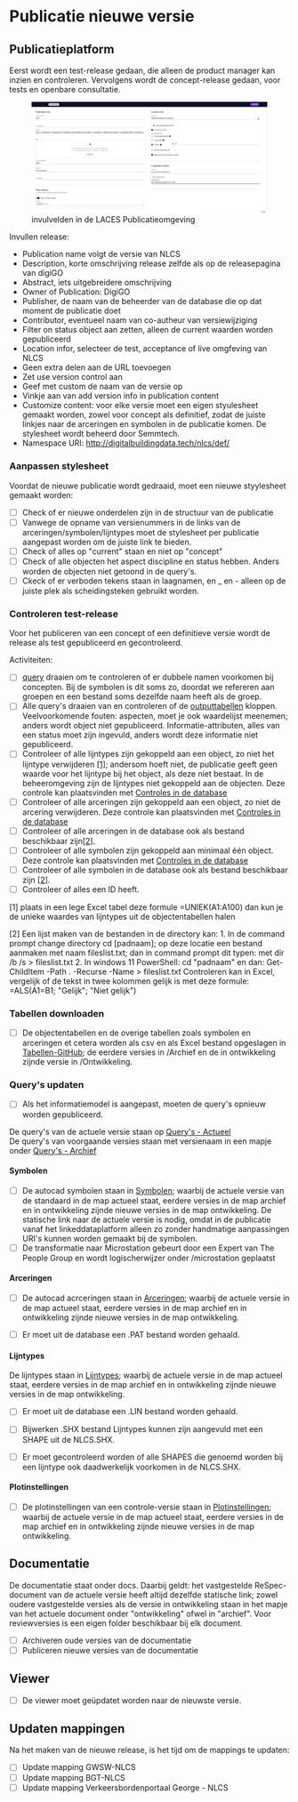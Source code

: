 # Publicatie nieuwe versie 


## Publicatieplatform

Eerst wordt een test-release gedaan, die alleen de product manager kan inzien en controleren. Vervolgens wordt de concept-release gedaan, voor tests en openbare consultatie.

<figure>
<img src="../media/voorbeeld-invullen-nlcs-publicatie.png" alt="invulvelden in de LACES Publicatieomgeving">
<figcaption>invulvelden in de LACES Publicatieomgeving</caption>
</figure>

Invullen release:
* Publication name volgt de versie van NLCS
* Description, korte omschrijving release zelfde als op de releasepagina van digiGO
* Abstract, iets uitgebreidere omschrijving
* Owner of Publication: DigiGO
* Publisher, de naam van de beheerder van de database die op dat moment de publicatie doet
* Contributor, eventueel naam van co-autheur van versiewijziging
* Filter on status object aan zetten, alleen de current waarden worden gepubliceerd
* Location infor, selecteer de test, acceptance of live omgfeving van NLCS
* Geen extra delen aan de URL toevoegen
* Zet use version control aan
* Geef met custom de naam van de versie op
* Vinkje aan van add version info in publication content
* Customize content: voor elke versie moet een eigen styulesheet gemaakt worden, zowel voor concept als definitief, zodat de juiste linkjes naar de arceringen en symbolen in de publicatie komen. De stylesheet wordt beheerd door Semmtech.
* Namespace URI: http://digitalbuildingdata.tech/nlcs/def/

### Aanpassen stylesheet
Voordat de nieuwe publicatie wordt gedraaid, moet een nieuwe styylesheet gemaakt worden:

- [ ] Check of er nieuwe onderdelen zijn in de structuur van de publicatie
- [ ] Vanwege de opname van versienummers in de links van de arceringen/symbolen/lijntypes moet de stylesheet per publicatie aangepast worden om de juiste link te bieden.
- [ ] Check of alles op "current" staan en niet op "concept"
- [ ] Check of alle objecten het aspect discipline en status hebben. Anders worden de objecten niet getoond in de query's.
- [ ] Ckeck of er verboden tekens staan in laagnamen, en _ en - alleen op de juiste plek als scheidingsteken gebruikt worden.

### Controleren test-release
Voor het publiceren van een concept of een definitieve versie wordt de release als test gepubliceerd en gecontroleerd. 

Activiteiten:

- [ ] [query](https://github.com/nl-digigo/NLCS/tree/main/code/5.1/controlesdatabase) draaien om te controleren of er dubbele namen voorkomen bij concepten. Bij de symbolen is dit soms zo, doordat we refereren aan groepen en een bestand soms dezelfde naam heeft als de groep.
- [ ] Alle query's draaien van en controleren of de <a href="https://nl-digigo.github.io/NLCS/managementmanual/#tabellen-downloaden">outputtabellen</a> kloppen. Veelvoorkomende fouten: aspecten, moet je ook waardelijst meenemen; anders wordt object niet gepubliceerd. Informatie-attributen, alles van een status moet zijn ingevuld, anders wordt deze informatie niet gepubliceerd.
- [ ] Controleer of alle lijntypes zijn gekoppeld aan een object, zo niet het lijntype verwijderen <a href="#footnote-1">[1]</a>; andersom hoeft niet, de publicatie geeft geen waarde voor het lijntype bij het object, als deze niet bestaat. In de beheeromgeving zijn de lijntypes niet gekoppeld aan de objecten. Deze controle kan plaatsvinden met [Controles in de database](#controles-in-database)
- [ ] Controleer of alle arceringen zijn gekoppeld aan een object, zo niet de arcering verwijderen. Deze controle kan plaatsvinden met [Controles in de database](#controles-in-database)
- [ ] Controleer of alle arceringen in de database ook als bestand beschikbaar zijn<a href="#footnote-2">[2]</a>.
- [ ] Controleer of alle symbolen zijn gekoppeld aan minimaal één object. Deze controle kan plaatsvinden met [Controles in de database](#controles-in-database)
- [ ] Controleer of alle symbolen in de database ook als bestand beschikbaar zijn <a href="#footnote-2">[2]</a>.
- [ ] Controleer of alles een ID heeft.

<p id="footnote-1">[1] plaats in een lege Excel tabel deze formule =UNIEK(A1:A100) dan kun je de unieke waardes van lijntypes uit de objectentabellen halen</p>
<p id="footnote-2">[2] Een lijst maken van de bestanden in de directory kan:
1. In de command prompt change directory cd [padnaam]; op deze locatie een bestand aanmaken met naam fileslist.txt; dan in command prompt dit typen: met dir /b /s > fileslist.txt 
2. In windows 11 PowerShell: cd "padnaam" en dan: Get-ChildItem -Path . -Recurse -Name > fileslist.txt
Controleren kan in Excel, vergelijk of de tekst in twee kolommen gelijk is met deze formule: =ALS(A1=B1; "Gelijk"; "Niet gelijk")</p>



### Tabellen downloaden
- [ ] De objectentabellen en de overige tabellen zoals symbolen en arceringen et cetera worden als csv en als Excel bestand opgeslagen in [Tabellen-GitHub](https://github.com/nl-digigo/NLCS/tree/main/tabellen); de eerdere versies in /Archief en de in ontwikkeling zijnde versie in /Ontwikkeling. 

### Query's updaten
- [ ] Als het informatiemodel is aangepast, moeten de query's opnieuw worden gepubliceerd.

De query's van de actuele versie staan op [Query's - Actueel](https://github.com/nl-digigo/NLCS/tree/main/code/actueel)<br>
De query's van voorgaande versies staan met versienaam in een mapje onder [Query's - Archief](https://github.com/nl-digigo/NLCS/tree/main/code/archief)




#### Symbolen
- [ ] De autocad symbolen staan in [Symbolen](https://github.com/nl-digigo/NLCS/tree/main/symbolen/autocad); waarbij de actuele versie van de standaard in de map actueel staat, eerdere versies in de map archief en in ontwikkeling zijnde nieuwe versies in de map ontwikkeling. De statische link naar de actuele versie is nodig, omdat in de publicatie vanaf het linkeddataplatform alleen zo zonder handmatige aanpassingen URI's kunnen worden gemaakt bij de symbolen.
- [ ] De transformatie naar Microstation gebeurt door een Expert van The People Group en wordt logischerwijzer onder /microstation geplaatst

#### Arceringen
- [ ] De autocad acrceringen staan in [Arceringen](https://github.com/nl-digigo/NLCS/tree/main/arceringen); waarbij de actuele versie in de map actueel staat, eerdere versies in de map archief en in ontwikkeling zijnde nieuwe versies in de map ontwikkeling. 
- [ ] Er moet uit de database een .PAT bestand worden gehaald.


#### Lijntypes
De lijntypes staan in [Lijntypes](https://github.com/nl-digigo/NLCS/tree/main/lijntypes); waarbij de actuele versie in de map actueel staat, eerdere versies in de map archief en in ontwikkeling zijnde nieuwe versies in de map ontwikkeling.


- [ ] Er moet uit de database een .LIN bestand worden gehaald.
- [ ] Bijwerken .SHX bestand Lijntypes kunnen zijn aangevuld met een SHAPE uit de NLCS.SHX. 
- [ ] Er moet gecontroleerd worden of alle SHAPES die genoemd worden bij een lijntype ook daadwerkelijk voorkomen in de NLCS.SHX.



#### Plotinstellingen
- [ ] De plotinstellingen van een controle-versie staan in [Plotinstellingen](https://github.com/nl-digigo/NLCS/tree/main/plotinstellingen); waarbij de actuele versie in de map actueel staat, eerdere versies in de map archief en in ontwikkeling zijnde nieuwe versies in de map ontwikkeling.




## Documentatie
De documentatie staat onder docs. Daarbij geldt: het vastgestelde ReSpec-document van de actuele versie heeft altijd dezelfde statische link; zowel oudere vastgestelde versies als de versie in ontwikkeling staan in het mapje van het actuele document onder "ontwikkeling" ofwel in "archief". Voor reviewversies is een eigen folder beschikbaar bij elk document.

- [ ] Archiveren oude versies van de documentatie
- [ ] Publiceren nieuwe versies van de documentatie

## Viewer
- [ ] De viewer moet geüpdatet worden naar de nieuwste versie.


## Updaten mappingen
Na het maken van de nieuwe release, is het tijd om de mappings te updaten:

- [ ] Update mapping GWSW-NLCS
- [ ] Update mapping BGT-NLCS
- [ ] Update mapping Verkeersbordenportaal George - NLCS